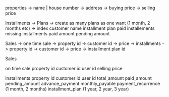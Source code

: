 properties
	-> name | house number
	-> address
	-> buying price
	-> selling price

Installments
	-> Plans
		-> create as many plans as one want (1 month, 2 months etc)
	-> index
		customer name
		installment plan
		paid installements
		missing installments
		paid amount
		pending amount

Sales
	-> one time sale
		-> property id
		-> customer id
		-> price
	-> installments
		-> property id
		-> customer id
		-> price
		-> installment plan id




Sales

on time sale
	property id
	customer id
	user id
	selling price

Installments
	property id
	customer id
	user id
	total_amount
	paid_amount
	pending_amount
	advance_payment
	monthly_payable
	payment_recurrence (1 month, 2 months)
	installment_plan (1 year, 2 year, 3 year)



















